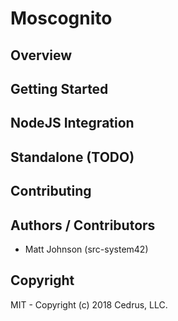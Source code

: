 # Moscognito

## Overview

## Getting Started

## NodeJS Integration

## Standalone (TODO)

## Contributing

## Authors / Contributors

* Matt Johnson (src-system42)

## Copyright

MIT - Copyright (c) 2018 Cedrus, LLC.